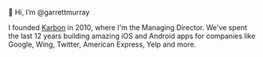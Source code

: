👋 Hi, I’m @garrettmurray

I founded [Karbon](https://karbon.agency) in 2010, where I'm the Managing Director. We've spent the last 12 years building amazing iOS and Android apps for companies like Google, Wing, Twitter, American Express, Yelp and more.

<!---
garrettmurray/garrettmurray is a ✨ special ✨ repository because its `README.md` (this file) appears on your GitHub profile.
You can click the Preview link to take a look at your changes.
--->
